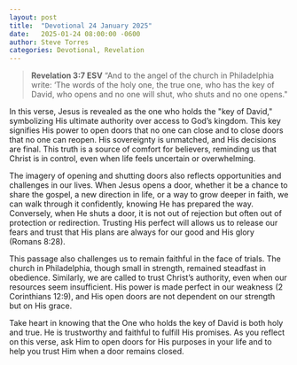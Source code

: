 ```yaml
---
layout: post
title:  "Devotional 24 January 2025"
date:   2025-01-24 08:00:00 -0600
author: Steve Torres
categories: Devotional, Revelation
---
```


>**Revelation 3:7 ESV**
>“And to the angel of the church in Philadelphia write: ‘The words of the holy one, the true one, who has the key of David, who opens and no one will shut, who shuts and no one opens."

In this verse, Jesus is revealed as the one who holds the "key of David," symbolizing His ultimate authority over access to God’s kingdom. This key signifies His power to open doors that no one can close and to close doors that no one can reopen. His sovereignty is unmatched, and His decisions are final. This truth is a source of comfort for believers, reminding us that Christ is in control, even when life feels uncertain or overwhelming.

The imagery of opening and shutting doors also reflects opportunities and challenges in our lives. When Jesus opens a door, whether it be a chance to share the gospel, a new direction in life, or a way to grow deeper in faith, we can walk through it confidently, knowing He has prepared the way. Conversely, when He shuts a door, it is not out of rejection but often out of protection or redirection. Trusting His perfect will allows us to release our fears and trust that His plans are always for our good and His glory (Romans 8:28).

This passage also challenges us to remain faithful in the face of trials. The church in Philadelphia, though small in strength, remained steadfast in obedience. Similarly, we are called to trust Christ’s authority, even when our resources seem insufficient. His power is made perfect in our weakness (2 Corinthians 12:9), and His open doors are not dependent on our strength but on His grace.

Take heart in knowing that the One who holds the key of David is both holy and true. He is trustworthy and faithful to fulfill His promises. As you reflect on this verse, ask Him to open doors for His purposes in your life and to help you trust Him when a door remains closed.

